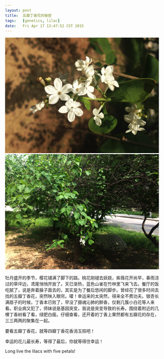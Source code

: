 ```yaml
---
layout:	post
title:	五瓣丁香花的秘密
tags:	[genetics, lilac]
date:   Fri Apr 17 13:47:52 CST 2015
---
```


![lilac-1][1]
![lilac-2][2]

牡丹盛开的季节，樱花铺满了脚下的路。桃花刚褪去妖娆，紫薇花开尚早，春雨浇过的草坪边，鸢尾悄悄开放了。天已渐热，蓝色山雀在竹林里飞来飞去。餐厅的饭吃腻了，说是奔着臊子面去的，其实是为了餐后悠闲的脚步。曾经花了很多时间去找的五瓣丁香花，突然映入眼帘。嚯！幸运来的太突然，得来全不费功夫。银杏长满扇子的时候，丁香本已败了，早没了摄魂沁肺的醉香，仅剩几簇小白花等人来看。职业病又犯了，师妹说是基因突变，我说是突变导致的长寿。围绕着附近的几棵丁香树看了看，绿肥白瘦。仔细查看，还开着的丁香上果然都有五瓣花的存在，三三两两的聚集在一起。

要看五瓣丁香花，就等四瓣丁香花香消玉殒吧！

幸运的花儿最长寿，等得了最后，你就等得住幸运！

Long live the lilacs with five petals!

[1]: /data/img/lilac-1.jpg
[2]: /data/img/lilac-2.jpg
